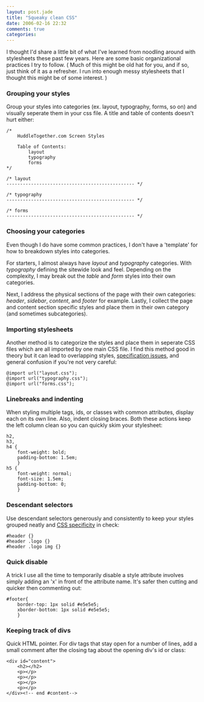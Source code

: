 ```yaml
---
layout: post.jade
title: "Squeaky clean CSS"
date: 2006-02-16 22:32
comments: true
categories:
---
```

I thought I'd share a little bit of what I've learned from noodling around with stylesheets these past few years. Here are some basic organizational practices I try to follow. ( Much of this might be old hat for you, and if so, just think of it as a refresher. I run into enough messy stylesheets that I thought this might be of some interest. )

### Grouping your styles

Group your styles into categories (ex. layout, typography, forms, so on) and visually seperate them in your css file. A title and table of contents doesn't hurt either:

    /*
    	HuddleTogether.com Screen Styles

    	Table of Contents:
    		layout
    		typography
    		forms
    */

    /* layout
    ----------------------------------------------- */

    /* typography
    ----------------------------------------------- */

    /* forms
    ----------------------------------------------- */

### Choosing your categories

Even though I do have some common practices, I don't have a 'template' for how to breakdown styles into categories.

For starters, I almost always have *layout* and *typography* categories. With *typography* defining the sitewide look and feel. Depending on the complexity, I may break out the *table* and *form* styles into their own categories.

Next, I address the physical sections of the page with their own categories: *header*, *sidebar*, *content*, and *footer* for example. Lastly, I collect the page and content section specific styles and place them in their own category (and sometimes subcategories).

### Importing stylesheets

Another method is to categorize the styles and place them in seperate CSS files which are all imported by one main CSS file. I find this method good in theory but it can lead to overlapping styles, [specification issues][1], and general confusion if you're not very careful:

 [1]: http://www.stuffandnonsense.co.uk/archives/css_specificity_wars.html

    @import url("layout.css");
    @import url("typography.css");
    @import url("forms.css");

### Linebreaks and indenting

When styling multiple tags, ids, or classes with common attributes, display each on its own line. Also, indent closing braces. Both these actions keep the left column clean so you can quickly skim your stylesheet:

    h2,
    h3,
    h4 {
    	font-weight: bold;
    	padding-bottom: 1.5em;
    	}
    h5 {
    	font-weight: normal;
    	font-size: 1.5em;
    	padding-bottom: 0;
    	}

### Descendant selectors

Use descendant selectors generously and consistently to keep your styles grouped neatly and [CSS specificity][1] in check:

    #header {}
    #header .logo {}
    #header .logo img {}


### Quick disable

A trick I use all the time to temporarily disable a style attribute involves simply adding an 'x' in front of the attribute name. It's safer then cutting and quicker then commenting out:

    #footer{
    	border-top: 1px solid #e5e5e5;
    	xborder-bottom: 1px solid #e5e5e5;
    	}

### Keeping track of divs

Quick HTML pointer. For div tags that stay open for a number of lines, add a small comment after the closing tag about the opening div's id or class:

    <div id="content">
    	<h2></h2>
    	<p></p>
    	<p></p>
    	<p></p>
    	<p></p>
    </div><!-- end #content-->
